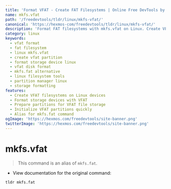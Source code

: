 ```yaml
---
title: 'Format VFAT - Create FAT Filesystems | Online Free DevTools by Hexmos'
name: mkfs.vfat
path: '/freedevtools/tldr/linux/mkfs-vfat/'
canonical: 'https://hexmos-com/freedevtools/tldr/linux/mkfs-vfat/'
description: 'Format FAT filesystems with mkfs.vfat on Linux. Create VFAT partitions and prepare storage devices quickly. Free online tool, no registration required.'
category: linux
keywords:
  - vfat format
  - fat filesystem
  - linux mkfs.vfat
  - create vfat partition
  - format storage device linux
  - vfat disk format
  - mkfs.fat alternative
  - linux filesystem tools
  - partition manager linux
  - storage formatting
features:
  - Create VFAT filesystems on Linux devices
  - Format storage devices with VFAT
  - Prepare partitions for VFAT file storage
  - Initialize VFAT partitions quickly
  - Alias for mkfs.fat command
ogImage: 'https://hexmos.com/freedevtools/site-banner.png'
twitterImage: 'https://hexmos.com/freedevtools/site-banner.png'
---
```


# mkfs.vfat

> This command is an alias of `mkfs.fat`.

- View documentation for the original command:

`tldr mkfs.fat`
